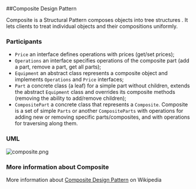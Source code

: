 ##Composite Design Pattern

Composite is a Structural Pattern composes objects into tree structures . It lets clients to treat individual objects and their compositions uniformly.

### Participants
* `Price` an interface defines operations with prices (get/set prices);
* `Operations` an interface specifies operations of the composite part (add a part, remove a part, get all parts);
* `Equipment` an abstract class represents a composite object and implements `Operations` and `Price` interfaces;
* `Part` a concrete class (a leaf) for a simple part without children, extends the abstract `Equipment` class and overrides its composite methods (removing the ability to add/remove children);
* `CompositePart` a concrete class that represents a `Composite`. Composite is a set of simple `Parts` or another `CompositeParts` with operations for adding new or removing specific parts/composites, and with operations for traversing along them.

### UML

![composite.png](https://github.com/jack-zuban/design-patterns/blob/master/images/composite.png)

### More information about Composite

More information about [Composite Design Pattern](https://en.wikipedia.org/wiki/Composite_pattern) on Wikipedia
